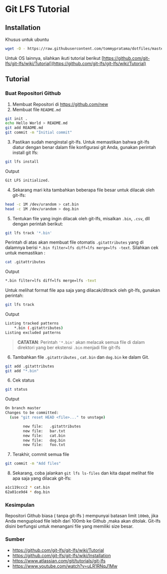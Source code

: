 # Git LFS Tutorial

## Installation

Khusus untuk ubuntu

```bash
wget -O - https://raw.githubusercontent.com/tommypratama/dotfiles/master/gitlfs/ubuntu/install.sh | sudo bash
```

Untuk OS lainnya, silahkan ikuti tutorial berikut [https://github.com/git-lfs/git-lfs/wiki/Tutorial](https://github.com/git-lfs/git-lfs/wiki/Tutorial)

## Tutorial

### Buat Repositori Github

1. Membuat Repositori di https://github.com/new
2. Membuat file `README.md`

```bash
git init .
echo Hello World > README.md
git add README.md
git commit -m "Initial commit"
```

3. Pastikan sudah menginstal git-lfs. Untuk memastikan bahwa git-lfs diatur dengan benar dalam file konfigurasi git Anda, gunakan perintah install git lfs:

```bash
git lfs install
```

Output 

```bash
Git LFS initialized.
```

4. Sekarang mari kita tambahkan beberapa file besar untuk dilacak oleh git-lfs:

```bash
head -c 1M /dev/urandom > cat.bin
head -c 1M /dev/urandom > dog.bin
```

5. Tentukan file yang ingin dilacak oleh git-lfs, misalkan `.bin`, `.csv`, dll dengan perintah berikut:

```bash
git lfs track '*.bin'
```

Perintah di atas akan membuat file otomatis `.gitattributes` yang di dalamnya berisi `*.bin filter=lfs diff=lfs merge=lfs -text`. Silahkan cek untuk memastikan :

```bash
cat .gitattributes
```

Output

```bash
*.bin filter=lfs diff=lfs merge=lfs -text
``` 

Untuk melihat format file apa saja yang dilacak/ditrack oleh git-lfs, gunakan perintah:

```bash
git lfs track
```

Output

```bash
Listing tracked patterns
    *.bin (.gitattributes)
Listing excluded patterns
```

> **CATATAN**: Perintah `'*.bin'` akan melacak semua file di dalam direktori yang ber ekstensi `.bin` menjadi file git-lfs

6. Tambahkan file `.gitattributes` , `cat.bin` dan `dog.bin` ke dalam Git.

```bash
git add .gitattributes
git add "*.bin"
```

6. Cek status

```bash
git status
```

Output

```bash
On branch master
Changes to be committed:
  (use "git reset HEAD <file>..." to unstage)

        new file:   .gitattributes
        new file:   bar.txt
        new file:   cat.bin
        new file:   dog.bin
        new file:   foo.txt
```

7. Terakhir, commit semua file

```bash
git commit -m "Add files"
```

8. Sekarang, coba jalankan `git lfs ls-files` dan kita dapat melihat file apa saja yang dilacak git-lfs:

```bash
a1c119ccc2 * cat.bin
62a01ce9d4 * dog.bin
```

### Kesimpulan

Repositori Github biasa ( tanpa git-lfs ) mempunyai batasan limit `100mb`, jika Anda mengupload file lebih dari 100mb ke Github ,maka akan ditolak. Git-lfs disini berfungsi untuk menangani file yang memiliki size besar.


### Sumber

* https://github.com/git-lfs/git-lfs/wiki/Tutorial
* https://github.com/git-lfs/git-lfs/wiki/Installation
* https://www.atlassian.com/git/tutorials/git-lfs
* https://www.youtube.com/watch?v=uLR1RNqJ1Mw




